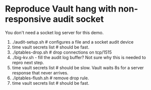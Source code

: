 # Reproduce Vault hang with non-responsive audit socket 

You don't need a socket log server for this demo. 

1. ./audit-setup.sh # configures a file and a socket audit device
1. time vault secrets list # should be fast.
1. ./iptables-drop.sh # drop connections on tcp/1515
1. ./big-kv.sh - fill the audit log buffer? Not sure why this is needed to repro next step.
1. time vault secrets list # should be slow. Vault waits 8s for a server response that never arrives.
1. ./iptables-flush.sh # remove drop rule. 
1. time vault secrets list # should be fast.

